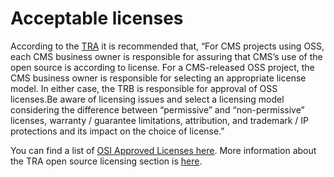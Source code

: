 # Acceptable licenses 

According to the [TRA](https://www.cms.gov/tra/Application_Development/AD_0200_Open_Source_Introduction.htm) it is recommended that, 
“For CMS projects using OSS, each CMS business owner is responsible for assuring that CMS’s use of the open source is according to license. For a CMS-released OSS project, the CMS business owner is responsible for selecting an appropriate license model. In either case, the TRB is responsible for approval of OSS licenses.Be aware of licensing issues and select a licensing model considering the difference between “permissive” and “non-permissive” licenses, warranty / guarantee limitations, attribution, and trademark / IP protections and its impact on the choice of license.”

You can find a list of [OSI Approved Licenses here](https://opensource.org/license). More information about the TRA open source licensing section is [here](https://www.cms.gov/tra/Application_Development/AD_0220_Open_Source_Strategy.htm#:~:text=Open%20Source%20Licensing).
